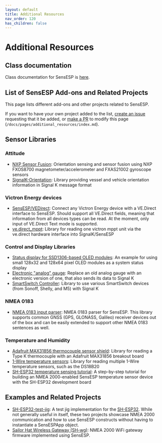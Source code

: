 ```yaml
---
layout: default
title: Additional Resources
nav_order: 120
has_children: false
---
```


# Additional Resources

## Class documentation

Class documentation for SensESP is [here](../../generated/docs/annotated.html).

## List of SensESP Add-ons and Related Projects

This page lists different add-ons and other projects related to SensESP.

If you want to have your own project added to the list, [create an issue](https://github.com/SignalK/SensESP/issues) requesting that it be added, or [make a PR](https://github.com/SignalK/SensESP/pulls) to modify this page (`/docs/pages/additional_resources/index.md`).

## Sensor Libraries

### Attitude

- [NXP Sensor Fusion](https://github.com/BjarneBitscrambler/OrientationSensorFusion-ESP): Orientation sensing and sensor fusion using NXP FXOS8700 magnetometer/accelerometer and FXAS21002 gyroscope sensors
- [SignalK-Orientation](https://github.com/BjarneBitscrambler/SignalK-Orientation): Library providing vessel and vehicle orientation information in Signal K message format

### Victron Energy devices

- [SensESP/VEDirect](https://github.com/SensESP/VEDirect): Connect any Victron Energy device with a VE.Direct interface to SensESP. Should support all VE.Direct fields, meaning that information from all devices types can be read. At the moment, only input of VE.Direct Text mode is supported.
- [ve.direct_mppt](https://github.com/SensESP/ve.direct_mppt): Library for reading one victron mppt unit via the ve.direct hardware interface into SignalK/SensESP

### Control and Display Libraries

- [Status display for SSD1306-based OLED modules](https://github.com/mairas/SensESPStatusDisplay): An example for using small 128x32 and 128x64 pixel OLED modules as a system status display
- [Electronic "analog" gauge](https://github.com/joelkoz/signalk-analog-gauge): Replace an old analog gauge with an electronic version of one, that also sends its data to Signal K
- [SmartSwitch Controller](https://github.com/joelkoz/CommonSens/tree/main/signalk-smart-switch): Library to use various SmartSwitch devices (from Sonoff, Shelly, and M5) with Signal K

### NMEA 0183

- [NMEA 0183 input parser](https://github.com/SensESP/NMEA0183/): NMEA 0183 parser for SensESP. This library supports common GNSS (GPS, GLONASS, Galileo) receiver devices out of the box and can be easily extended to support other NMEA 0183 sentences as well.

### Temperature and Humidity

- [Adafruit MAX31856 thermocouple sensor shield](https://github.com/SensESP/MAX31856): Library for reading a Type K thermocouple with an Adafruit MAX31856 breakout board
- [1-Wire temperature sensors](https://github.com/SensESP/OneWire): Library for reading multiple 1-Wire temperature sensors, such as the DS18B20
- [SH-ESP32 temperature sensing tutorial](https://hatlabs.github.io/sh-esp32/pages/tutorials/onewire-temperature/): A step-by-step tutorial for building an NMEA 2000-enabled SensESP temperature sensor device with the SH-ESP32 development board

## Examples and Related Projects

- [SH-ESP32-test-jig](https://github.com/hatlabs/SH-ESP32-test-jig): A test jig implementation for the [SH-ESP32](https://hatlabs.github.io/sh-esp32/). While not generally useful in itself, these two projects showcase NMEA 2000 communication and how to use SensESP constructs without having to instantiate a SensESPApp object.
- [Sailor Hat Wireless Gateway (SH-wg)](https://github.com/hatlabs/SH-wg-firmware): NMEA 2000 WiFi gateway firmware implemented using SensESP.
